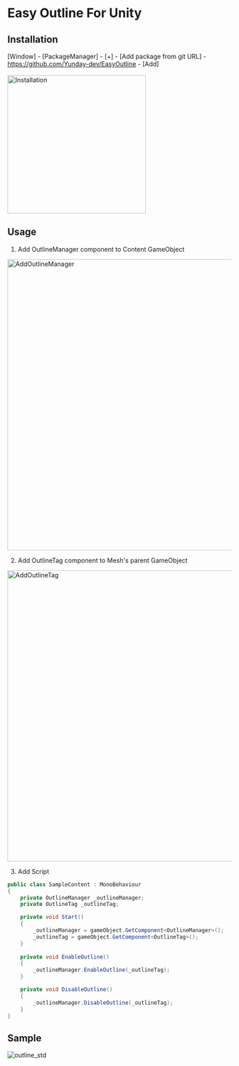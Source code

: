 Easy Outline For Unity
===

## Installation
[Window] - [PackageManager] - [+] - [Add package from git URL] - https://github.com/Yunday-dev/EasyOutline - [Add]
<br><br>
<img width="311" alt="Installation" src="https://user-images.githubusercontent.com/89770413/220144724-fc8c06f5-bdc3-4aff-8194-d0d3e1b636ad.png">

## Usage
1. Add OutlineManager component to Content GameObject
<img width="655" alt="AddOutlineManager" src="https://user-images.githubusercontent.com/89770413/220145109-fd40f25c-20f1-4c4e-adb3-e1d611f0bcf6.png">

2. Add OutlineTag component to Mesh's parent GameObject
<img width="655" alt="AddOutlineTag" src="https://user-images.githubusercontent.com/89770413/220145182-81e3ad5a-b228-4689-a16c-af884595f628.png">

3. Add Script
```cs
public class SampleContent : MonoBehaviour
{
    private OutlineManager _outlineManager;
    private OutlineTag _outlineTag;

    private void Start()
    {
        _outlineManager = gameObject.GetComponent<OutlineManager>();
        _outlineTag = gameObject.GetComponent<OutlineTag>();
    }
    
    private void EnableOutline()
    {
        _outlineManager.EnableOutline(_outlineTag);
    }

    private void DisableOutline()
    {
        _outlineManager.DisableOutline(_outlineTag);
    }
}
```

## Sample
![outline_std](https://user-images.githubusercontent.com/89770413/220145511-a6f7a2cc-9a21-482f-94de-86b78889d1e0.gif)
